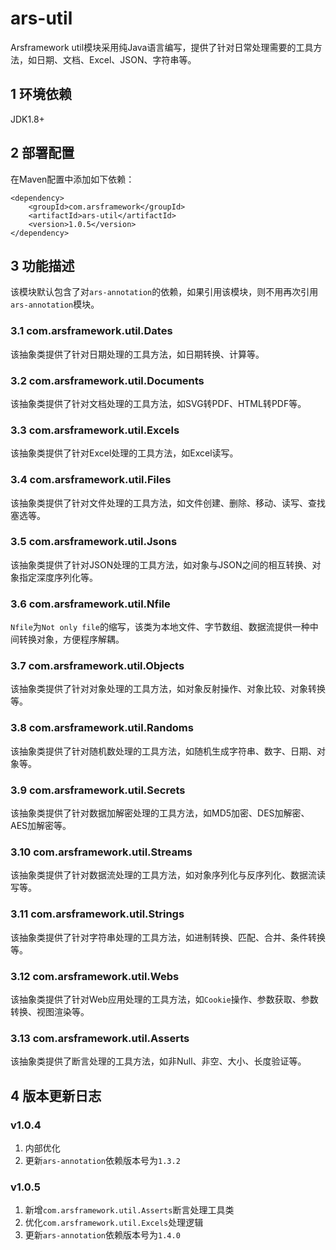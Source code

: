 # ars-util
Arsframework util模块采用纯Java语言编写，提供了针对日常处理需要的工具方法，如日期、文档、Excel、JSON、字符串等。

## 1 环境依赖
JDK1.8+

## 2 部署配置
在Maven配置中添加如下依赖：
```
<dependency>
    <groupId>com.arsframework</groupId>
    <artifactId>ars-util</artifactId>
    <version>1.0.5</version>
</dependency>
```

## 3 功能描述
该模块默认包含了对```ars-annotation```的依赖，如果引用该模块，则不用再次引用```ars-annotation```模块。

### 3.1 com.arsframework.util.Dates
该抽象类提供了针对日期处理的工具方法，如日期转换、计算等。

### 3.2 com.arsframework.util.Documents
该抽象类提供了针对文档处理的工具方法，如SVG转PDF、HTML转PDF等。

### 3.3 com.arsframework.util.Excels
该抽象类提供了针对Excel处理的工具方法，如Excel读写。

### 3.4 com.arsframework.util.Files
该抽象类提供了针对文件处理的工具方法，如文件创建、删除、移动、读写、查找塞选等。

### 3.5 com.arsframework.util.Jsons
该抽象类提供了针对JSON处理的工具方法，如对象与JSON之间的相互转换、对象指定深度序列化等。

### 3.6 com.arsframework.util.Nfile
```Nfile```为```Not only file```的缩写，该类为本地文件、字节数组、数据流提供一种中间转换对象，方便程序解耦。

### 3.7 com.arsframework.util.Objects
该抽象类提供了针对对象处理的工具方法，如对象反射操作、对象比较、对象转换等。

### 3.8 com.arsframework.util.Randoms
该抽象类提供了针对随机数处理的工具方法，如随机生成字符串、数字、日期、对象等。

### 3.9 com.arsframework.util.Secrets
该抽象类提供了针对数据加解密处理的工具方法，如MD5加密、DES加解密、AES加解密等。

### 3.10 com.arsframework.util.Streams
该抽象类提供了针对数据流处理的工具方法，如对象序列化与反序列化、数据流读写等。

### 3.11 com.arsframework.util.Strings
该抽象类提供了针对字符串处理的工具方法，如进制转换、匹配、合并、条件转换等。

### 3.12 com.arsframework.util.Webs
该抽象类提供了针对Web应用处理的工具方法，如```Cookie```操作、参数获取、参数转换、视图渲染等。

### 3.13 com.arsframework.util.Asserts
该抽象类提供了断言处理的工具方法，如非Null、非空、大小、长度验证等。

## 4 版本更新日志
### v1.0.4
1. 内部优化
2. 更新```ars-annotation```依赖版本号为```1.3.2```

### v1.0.5
1. 新增```com.arsframework.util.Asserts```断言处理工具类
2. 优化```com.arsframework.util.Excels```处理逻辑
3. 更新```ars-annotation```依赖版本号为```1.4.0```
